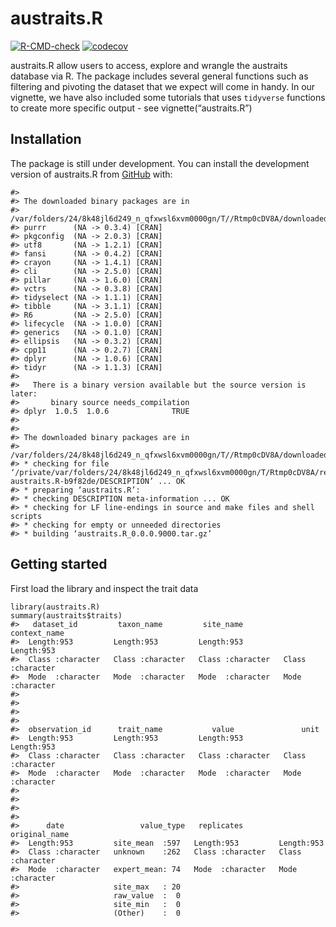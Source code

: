 <!-- README.md is generated from README.Rmd. Please edit that file -->

austraits.R
===========

<!-- badges: start -->

[![R-CMD-check](https://github.com/traitecoevo/austraits.R/workflows/R-CMD-check/badge.svg)](https://github.com/traitecoevo/austraits.R/actions)
[![codecov](https://codecov.io/gh/traitecoevo/austraits.R/branch/develop/graph/badge.svg?token=JT1M0AMZ44)](https://codecov.io/gh/traitecoevo/austraits.R)
<!-- badges: end -->

austraits.R allow users to access, explore and wrangle the austraits
database via R. The package includes several general functions such as
filtering and pivoting the dataset that we expect will come in handy. In
our vignette, we have also included some tutorials that uses `tidyverse`
functions to create more specific output - see vignette(“austraits.R”)

Installation
------------

The package is still under development. You can install the development
version of austraits.R from [GitHub](https://github.com/) with:

    #> 
    #> The downloaded binary packages are in
    #>  /var/folders/24/8k48jl6d249_n_qfxwsl6xvm0000gn/T//Rtmp0cDV8A/downloaded_packages
    #> purrr      (NA -> 0.3.4) [CRAN]
    #> pkgconfig  (NA -> 2.0.3) [CRAN]
    #> utf8       (NA -> 1.2.1) [CRAN]
    #> fansi      (NA -> 0.4.2) [CRAN]
    #> crayon     (NA -> 1.4.1) [CRAN]
    #> cli        (NA -> 2.5.0) [CRAN]
    #> pillar     (NA -> 1.6.0) [CRAN]
    #> vctrs      (NA -> 0.3.8) [CRAN]
    #> tidyselect (NA -> 1.1.1) [CRAN]
    #> tibble     (NA -> 3.1.1) [CRAN]
    #> R6         (NA -> 2.5.0) [CRAN]
    #> lifecycle  (NA -> 1.0.0) [CRAN]
    #> generics   (NA -> 0.1.0) [CRAN]
    #> ellipsis   (NA -> 0.3.2) [CRAN]
    #> cpp11      (NA -> 0.2.7) [CRAN]
    #> dplyr      (NA -> 1.0.6) [CRAN]
    #> tidyr      (NA -> 1.1.3) [CRAN]
    #> 
    #>   There is a binary version available but the source version is later:
    #>       binary source needs_compilation
    #> dplyr  1.0.5  1.0.6              TRUE
    #> 
    #> 
    #> The downloaded binary packages are in
    #>  /var/folders/24/8k48jl6d249_n_qfxwsl6xvm0000gn/T//Rtmp0cDV8A/downloaded_packages
    #> * checking for file ‘/private/var/folders/24/8k48jl6d249_n_qfxwsl6xvm0000gn/T/Rtmp0cDV8A/remotes7b516a963a3/traitecoevo-austraits.R-b9f82de/DESCRIPTION’ ... OK
    #> * preparing ‘austraits.R’:
    #> * checking DESCRIPTION meta-information ... OK
    #> * checking for LF line-endings in source and make files and shell scripts
    #> * checking for empty or unneeded directories
    #> * building ‘austraits.R_0.0.0.9000.tar.gz’

Getting started
---------------

First load the library and inspect the trait data

    library(austraits.R)
    summary(austraits$traits)
    #>   dataset_id         taxon_name         site_name         context_name      
    #>  Length:953         Length:953         Length:953         Length:953        
    #>  Class :character   Class :character   Class :character   Class :character  
    #>  Mode  :character   Mode  :character   Mode  :character   Mode  :character  
    #>                                                                             
    #>                                                                             
    #>                                                                             
    #>                                                                             
    #>  observation_id      trait_name           value               unit          
    #>  Length:953         Length:953         Length:953         Length:953        
    #>  Class :character   Class :character   Class :character   Class :character  
    #>  Mode  :character   Mode  :character   Mode  :character   Mode  :character  
    #>                                                                             
    #>                                                                             
    #>                                                                             
    #>                                                                             
    #>      date                 value_type   replicates        original_name     
    #>  Length:953         site_mean  :597   Length:953         Length:953        
    #>  Class :character   unknown    :262   Class :character   Class :character  
    #>  Mode  :character   expert_mean: 74   Mode  :character   Mode  :character  
    #>                     site_max   : 20                                        
    #>                     raw_value  :  0                                        
    #>                     site_min   :  0                                        
    #>                     (Other)    :  0

